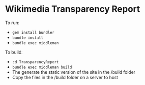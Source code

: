 # Wikimedia Transparency Report

To run:
* ```gem install bundler```
* ```bundle install```
* ```bundle exec middleman```

To build:
* ```cd TransparencyReport```
* ```bundle exec middleman build```
* The generate the static version of the site in the /build folder
* Copy the files in the /build folder on a server to host